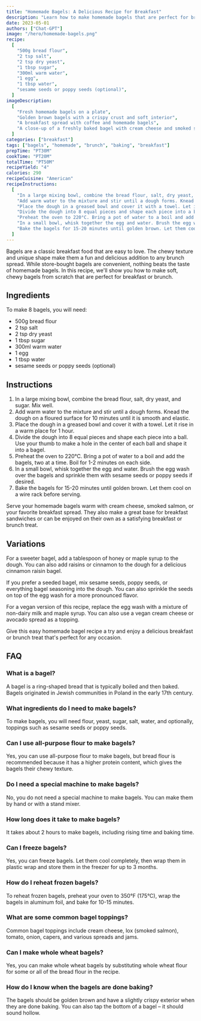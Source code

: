 ```yaml
---
title: "Homemade Bagels: A Delicious Recipe for Breakfast"
description: "Learn how to make homemade bagels that are perfect for breakfast or brunch. This easy recipe will guide you through the process of making soft, chewy bagels from scratch."
date: 2023-05-01
authors: ["Chat-GPT"]
image: "/hero/homemade-bagels.png"
recipe:
  [
    "500g bread flour",
    "2 tsp salt",
    "2 tsp dry yeast",
    "1 tbsp sugar",
    "300ml warm water",
    "1 egg",
    "1 tbsp water",
    "sesame seeds or poppy seeds (optional)",
  ]
imageDescription:
  [
    "Fresh homemade bagels on a plate",
    "Golden brown bagels with a crispy crust and soft interior",
    "A breakfast spread with coffee and homemade bagels",
    "A close-up of a freshly baked bagel with cream cheese and smoked salmon",
  ]
categories: ["breakfast"]
tags: ["bagels", "homemade", "brunch", "baking", "breakfast"]
prepTime: "PT30M"
cookTime: "PT20M"
totalTime: "PT50M"
recipeYield: "4"
calories: 290
recipeCuisine: "American"
recipeInstructions:
  [
    "In a large mixing bowl, combine the bread flour, salt, dry yeast, and sugar. Mix well.",
    "Add warm water to the mixture and stir until a dough forms. Knead the dough on a floured surface for 10 minutes until it is smooth and elastic.",
    "Place the dough in a greased bowl and cover it with a towel. Let it rise in a warm place for 1 hour.",
    "Divide the dough into 8 equal pieces and shape each piece into a ball. Use your thumb to make a hole in the center of each ball and shape it into a bagel.",
    "Preheat the oven to 220°C. Bring a pot of water to a boil and add the bagels, two at a time. Boil for 1-2 minutes on each side.",
    "In a small bowl, whisk together the egg and water. Brush the egg wash over the bagels and sprinkle them with sesame seeds or poppy seeds if desired.",
    "Bake the bagels for 15-20 minutes until golden brown. Let them cool on a wire rack before serving.",
  ]
---
```


Bagels are a classic breakfast food that are easy to love. The chewy texture and unique shape make them a fun and delicious addition to any brunch spread. While store-bought bagels are convenient, nothing beats the taste of homemade bagels. In this recipe, we'll show you how to make soft, chewy bagels from scratch that are perfect for breakfast or brunch.

## Ingredients

To make 8 bagels, you will need:

- 500g bread flour
- 2 tsp salt
- 2 tsp dry yeast
- 1 tbsp sugar
- 300ml warm water
- 1 egg
- 1 tbsp water
- sesame seeds or poppy seeds (optional)

## Instructions

1. In a large mixing bowl, combine the bread flour, salt, dry yeast, and sugar. Mix well.
2. Add warm water to the mixture and stir until a dough forms. Knead the dough on a floured surface for 10 minutes until it is smooth and elastic.
3. Place the dough in a greased bowl and cover it with a towel. Let it rise in a warm place for 1 hour.
4. Divide the dough into 8 equal pieces and shape each piece into a ball. Use your thumb to make a hole in the center of each ball and shape it into a bagel.
5. Preheat the oven to 220°C. Bring a pot of water to a boil and add the bagels, two at a time. Boil for 1-2 minutes on each side.
6. In a small bowl, whisk together the egg and water. Brush the egg wash over the bagels and sprinkle them with sesame seeds or poppy seeds if desired.
7. Bake the bagels for 15-20 minutes until golden brown. Let them cool on a wire rack before serving.

Serve your homemade bagels warm with cream cheese, smoked salmon, or your favorite breakfast spread. They also make a great base for breakfast sandwiches or can be enjoyed on their own as a satisfying breakfast or brunch treat.

## Variations

For a sweeter bagel, add a tablespoon of honey or maple syrup to the dough. You can also add raisins or cinnamon to the dough for a delicious cinnamon raisin bagel.

If you prefer a seeded bagel, mix sesame seeds, poppy seeds, or everything bagel seasoning into the dough. You can also sprinkle the seeds on top of the egg wash for a more pronounced flavor.

For a vegan version of this recipe, replace the egg wash with a mixture of non-dairy milk and maple syrup. You can also use a vegan cream cheese or avocado spread as a topping.

Give this easy homemade bagel recipe a try and enjoy a delicious breakfast or brunch treat that's perfect for any occasion.

## FAQ

### What is a bagel?

A bagel is a ring-shaped bread that is typically boiled and then baked. Bagels originated in Jewish communities in Poland in the early 17th century.

### What ingredients do I need to make bagels?

To make bagels, you will need flour, yeast, sugar, salt, water, and optionally, toppings such as sesame seeds or poppy seeds.

### Can I use all-purpose flour to make bagels?

Yes, you can use all-purpose flour to make bagels, but bread flour is recommended because it has a higher protein content, which gives the bagels their chewy texture.

### Do I need a special machine to make bagels?

No, you do not need a special machine to make bagels. You can make them by hand or with a stand mixer.

### How long does it take to make bagels?

It takes about 2 hours to make bagels, including rising time and baking time.

### Can I freeze bagels?

Yes, you can freeze bagels. Let them cool completely, then wrap them in plastic wrap and store them in the freezer for up to 3 months.

### How do I reheat frozen bagels?

To reheat frozen bagels, preheat your oven to 350°F (175°C), wrap the bagels in aluminum foil, and bake for 10-15 minutes.

### What are some common bagel toppings?

Common bagel toppings include cream cheese, lox (smoked salmon), tomato, onion, capers, and various spreads and jams.

### Can I make whole wheat bagels?

Yes, you can make whole wheat bagels by substituting whole wheat flour for some or all of the bread flour in the recipe.

### How do I know when the bagels are done baking?

The bagels should be golden brown and have a slightly crispy exterior when they are done baking. You can also tap the bottom of a bagel – it should sound hollow.
